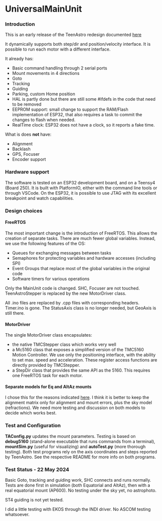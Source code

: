 UniversalMainUnit
======  
### Introduction

This is an early release of the TeenAstro redesign documented [here](https://fdesvallees.github.io/teenastro_v3/teenastro_v3/)

It dynamically supports both step/dir and position/velocity interface. It is possible to run each motor with a different interface.

It already has: 

- Basic command handling through 2 serial ports 
- Mount movements in 4 directions
- Goto
- Tracking 
- Guiding 
- Parking, custom Home position 
- HAL is partly done but there are still some #ifdefs in the code that need to be removed
- EEPROM support: small change to support the RAM/Flash implementation of ESP32, that also requires a task to commit the changes to flash when needed. 
- RealTime clock: ESP32 does not have a clock, so it reports a fake time.



What is does **not** have:

- Alignment
- Backlash
- GPS, Focuser
- Encoder support


### Hardware support

The software is tested on an ESP32 development board, and on a Teensy4 (Board 250). It is built with PlatformIO, either with the command line tools or through VSCode. On the ESP32, it is possible to use JTAG with its excellent breakpoint and watch capabilities. 

### Design choices

#### FreeRTOS

The most important change is the introduction of FreeRTOS. This allows the creation of separate tasks. There are much fewer global variables. Instead, we use the following features of the OS:

- Queues for exchanging messages between tasks
- Semaphores for protecting variables and hardware accesses (including SPI)
- Event Groups that replace most of the global variables in the original code
- Software timers for various operations

Only the MainUnit code is changed. SHC, Focuser are not touched. TeenAstroStepper is replaced by the new MotorDriver class.

All .ino files are replaced by .cpp files with corresponding headers. Timer.ino is gone. The StatusAxis class is no longer needed, but GeoAxis is still there.

#### MotorDriver 

The single MotorDriver class encapsulates:

- the native TMCStepper class which works very well
- a Mc5160 class that exposes a simplified version of the TMC5160 Motion Controller. We use only the positioning interface, with the ability to set max. speed and acceleration. These register access functions are directly provided by TMCStepper.
- a StepDir class that provides the same API as the 5160. This requires one FreeRTOS task for each motor.

#### Separate models for Eq and AltAz mounts

I chose this for the reasons indicated [here](https://fdesvallees.github.io/teenastro_v3/teenastro_v3/#alignment-equatorial-vs-altaz-mounts). I think it is better to keep the alignment matrix only for alignment and mount errors, plus the sky model (refractions). We need more testing and discussion on both models to decide which works best.

### Test and Configuration

**TAConfig.py**  updates the mount parameters. Testing is based on **debug5160** (stand-alone executable that runs commands from a terminal), **mountSim.py** (useful for visualizing) and **autoTest.py** (more thorough testing). Both test programs rely on the axis coordinates and steps reported by TeenAstro. See the respective README for more info on both programs.

### Test Status - 22 May 2024

Basic Goto, tracking and guiding work, SHC connects and runs normally. Tests are done first in simulation (both Equatorial and AltAz), then with a real equatorial mount (AP600). No testing under the sky yet, no astrophoto. 

ST4 guiding is not yet tested.

I did a little testing with EKOS through the INDI driver. 
No ASCOM testing whatsoever.



